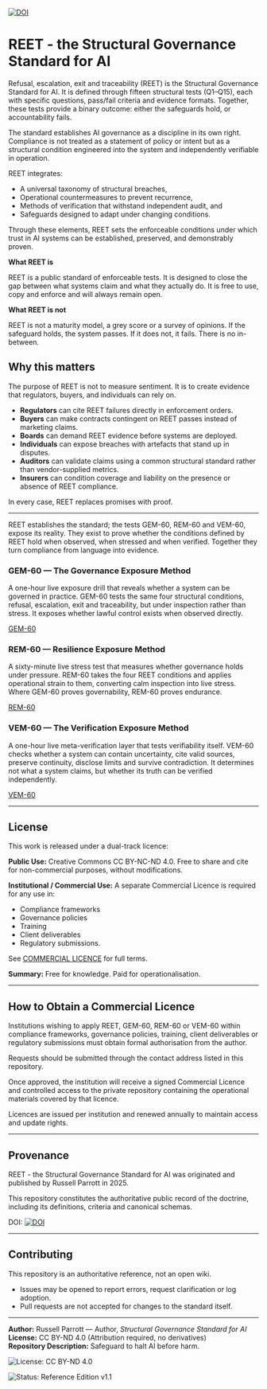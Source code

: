 [![DOI](https://zenodo.org/badge/1038390482.svg)](https://doi.org/10.5281/zenodo.16880174)

# REET - the Structural Governance Standard for AI

Refusal, escalation, exit and traceability (REET) is the Structural Governance Standard for AI.  It is defined through fifteen structural tests (Q1–Q15), each with specific questions, pass/fail criteria and evidence formats. Together, these tests provide a binary outcome: either the safeguards hold, or accountability fails.

The standard establishes AI governance as a discipline in its own right. Compliance is not treated as a statement of policy or intent but as a structural condition engineered into the system and independently verifiable in operation.

REET integrates:

- A universal taxonomy of structural breaches,
- Operational countermeasures to prevent recurrence,
- Methods of verification that withstand independent audit, and
- Safeguards designed to adapt under changing conditions.

Through these elements, REET sets the enforceable conditions under which trust in AI systems can be established, preserved, and demonstrably proven.

**What REET is**

REET is a public standard of enforceable tests. It is designed to close the gap between what systems claim and what they actually do. It is free to use, copy and enforce and will always remain open.

**What REET is not**

REET is not a maturity model, a grey score or a survey of opinions. If the safeguard holds, the system passes. If it does not, it fails. There is no in-between.

## Why this matters

The purpose of REET is not to measure sentiment. It is to create evidence that regulators, buyers, and individuals can rely on.

- **Regulators** can cite REET failures directly in enforcement orders.
- **Buyers** can make contracts contingent on REET passes instead of marketing claims.
- **Boards** can demand REET evidence before systems are deployed.
- **Individuals** can expose breaches with artefacts that stand up in disputes.
- **Auditors** can validate claims using a common structural standard rather than vendor-supplied metrics.
- **Insurers** can condition coverage and liability on the presence or absence of REET compliance.

In every case, REET replaces promises with proof.

---

REET establishes the standard; the tests GEM-60, REM-60 and VEM-60, expose its reality. They exist to prove whether the conditions defined by REET hold when observed, when stressed and when verified. Together they turn compliance from language into evidence.

### GEM-60 — The Governance Exposure Method

A one-hour live exposure drill that reveals whether a system can be governed in practice. GEM-60 tests the same four structural conditions, refusal, escalation, exit and traceability, but under inspection rather than stress. It exposes whether lawful control exists when observed directly.

[GEM-60](./GEM/README.md)


### REM-60 — Resilience Exposure Method

A sixty-minute live stress test that measures whether governance holds under pressure. REM-60 takes the four REET conditions and applies operational strain to them, converting calm inspection into live stress. Where GEM-60 proves governability, REM-60 proves endurance.

[REM-60](./REM/README.md)

### VEM-60 — The Verification Exposure Method

A one-hour live meta-verification layer that tests verifiability itself. VEM-60 checks whether a system can contain uncertainty, cite valid sources, preserve continuity, disclose limits and survive contradiction. It determines not what a system claims, but whether its truth can be verified independently.

[VEM-60](./VEM/README.md)

---
## License

This work is released under a dual-track licence:

**Public Use:**
Creative Commons CC BY-NC-ND 4.0.
Free to share and cite for non-commercial purposes, without modifications.

**Institutional / Commercial Use:**
A separate Commercial Licence is required for any use in:

- Compliance frameworks
- Governance policies
- Training
- Client deliverables
- Regulatory submissions.

See [COMMERCIAL LICENCE](./COMMERCIAL-LICENCE.md) for full terms.

**Summary:**
Free for knowledge. Paid for operationalisation.

---

## How to Obtain a Commercial Licence

Institutions wishing to apply REET, GEM-60, REM-60 or VEM-60 within compliance frameworks, governance policies, training, client deliverables or regulatory submissions must obtain formal authorisation from the author.

Requests should be submitted through the contact address listed in this repository.

Once approved, the institution will receive a signed Commercial Licence and controlled access to the private repository containing the operational materials covered by that licence.

Licences are issued per institution and renewed annually to maintain access and update rights.

---

## Provenance

REET - the Structural Governance Standard for AI was originated and published by Russell Parrott in 2025.

This repository constitutes the authoritative public record of the doctrine, including its definitions, criteria and canonical schemas.

DOI: [![DOI](https://zenodo.org/badge/1038390482.svg)](https://doi.org/10.5281/zenodo.16880174)

---

## Contributing

This repository is an authoritative reference, not an open wiki.  
- Issues may be opened to report errors, request clarification or log adoption.  
- Pull requests are not accepted for changes to the standard itself.  

---

**Author:** Russell Parrott — Author, *Structural Governance Standard for AI*  
**License:** CC BY-ND 4.0 (Attribution required, no derivatives)  
**Repository Description:** Safeguard to halt AI before harm.  

![License: CC BY-ND 4.0](https://img.shields.io/badge/License-CC%20BY--ND%204.0-lightgrey.svg)

![Status: Reference Edition v1.1](https://img.shields.io/badge/Status-Reference%20Edition%20v1.1-blue.svg)



